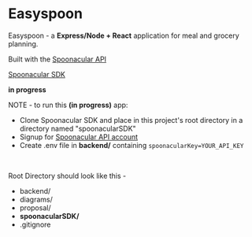 
# Easyspoon

Easyspoon - a __Express/Node + React__ application for meal and grocery planning.

Built with the [Spoonacular API](https://spoonacular.com/food-api)

[Spoonacular SDK](https://github.com/ddsky/spoonacular-api-clients/tree/master/javascript)

**in progress**

NOTE - to run this **(in progress)** app:

 - Clone Spoonacular SDK and place in this project's root directory in a directory named "spoonacularSDK"
 - Signup for [Spoonacular API account](https://spoonacular.com/food-api/console#Dashboard)
 - Create .env file in **backend/** containing ```spoonacularKey=YOUR_API_KEY```

<br>

Root Directory should look like this -

 - backend/
 - diagrams/
 - proposal/
 - **spoonacularSDK/**
 - .gitignore